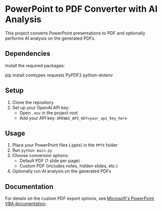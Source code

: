 # PowerPoint to PDF Converter with AI Analysis

This project converts PowerPoint presentations to PDF and optionally performs AI analysis on the generated PDFs.

## Dependencies

Install the required packages:

pip install comtypes requests PyPDF2 python-dotenv

## Setup

1. Clone the repository
2. Set up your OpenAI API key:
   - Open `.env` in the project root
   - Add your API key: `OPENAI_API_KEY=your_api_key_here`

## Usage

1. Place your PowerPoint files (.pptx) in the `PPTX` folder
2. Run `python main.py`
3. Choose conversion options:
   - Default PDF (1 slide per page)
   - Custom PDF (includes notes, hidden slides, etc.)
4. Optionally run AI analysis on the generated PDFs

## Documentation

For details on the custom PDF export options, see [Microsoft's PowerPoint VBA documentation](https://learn.microsoft.com/en-us/office/vba/api/powerpoint.presentation.exportasfixedformat).
